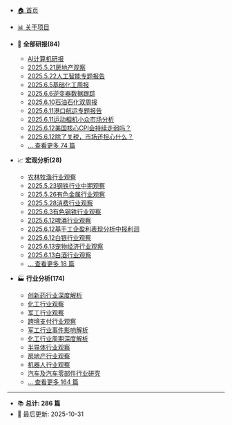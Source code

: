 <!-- 侧边栏导航 - 自动生成 -->

* [🏠 首页](README.md)
* [📊 关于项目](about.md)

* 📑 **全部研报(84)**
  * [AI计算机研报](全部研报/2025.05.13-AI计算机研报.md)
  * [2025.5.21房地产观察](全部研报/2025.05.21-2025.5.21房地产观察.md)
  * [2025.5.22人工智能专题报告](全部研报/2025.05.22-2025.5.22人工智能专题报告.md)
  * [2025.6.5基础化工周报](全部研报/2025.06.05-2025.6.5基础化工周报.md)
  * [2025.6.6逆变器数据跟踪](全部研报/2025.06.06-2025.6.6逆变器数据跟踪.md)
  * [2025.6.10石油石化双周报](全部研报/2025.06.10-2025.6.10石油石化双周报.md)
  * [2025.6.11港口航运专题报告](全部研报/2025.06.11-2025.6.11港口航运专题报告.md)
  * [2025.6.11运动相机小众市场分析](全部研报/2025.06.11-2025.6.11运动相机小众市场分析.md)
  * [2025.6.12美国核心CPI会持续走弱吗？](全部研报/2025.06.12-2025.6.12美国核心CPI会持续走弱吗？.md)
  * [2025.6.12除了关税，市场还担心什么？](全部研报/2025.06.12-2025.6.12除了关税，市场还担心什么？.md)
  * [... 查看更多 74 篇](全部研报/README.md)

* 📈 **宏观分析(28)**
  * [农林牧渔行业观察](宏观分析/2025.05.14-农林牧渔行业观察.md)
  * [2025.5.23钢铁行业中期观察](宏观分析/2025.05.26-2025.5.23钢铁行业中期观察.md)
  * [2025.5.26有色金属行业观察](宏观分析/2025.05.26-2025.5.26有色金属行业观察.md)
  * [2025.5.28消费行业观察](宏观分析/2025.05.28-2025.5.28消费行业观察.md)
  * [2025.6.3有色钢铁行业观察](宏观分析/2025.06.03-2025.6.3有色钢铁行业观察.md)
  * [2025.6.12啤酒行业观察](宏观分析/2025.06.12-2025.6.12啤酒行业观察.md)
  * [2025.6.12基于工企盈利表现分析中报利润](宏观分析/2025.06.12-2025.6.12基于工企盈利表现分析中报利润.md)
  * [2025.6.12白银行业观察](宏观分析/2025.06.12-2025.6.12白银行业观察.md)
  * [2025.6.13宠物经济行业观察](宏观分析/2025.06.13-2025.6.13宠物经济行业观察.md)
  * [2025.6.13白酒行业观察](宏观分析/2025.06.13-2025.6.13白酒行业观察.md)
  * [... 查看更多 18 篇](宏观分析/README.md)

* 🏭 **行业分析(174)**
  * [创新药行业深度解析](行业分析/2025.05.13-创新药行业深度解析.md)
  * [化工行业观察](行业分析/2025.05.13-化工行业观察.md)
  * [军工行业观察](行业分析/2025.05.14-军工行业观察.md)
  * [跨境支付行业观察](行业分析/2025.05.14-跨境支付行业观察.md)
  * [军工行业事件影响解析](行业分析/2025.05.15-军工行业事件影响解析.md)
  * [化工行业周期深度解析](行业分析/2025.05.15-化工行业周期深度解析.md)
  * [半导体行业观察](行业分析/2025.05.15-半导体行业观察.md)
  * [房地产行业观察](行业分析/2025.05.15-房地产行业观察.md)
  * [机器人行业观察](行业分析/2025.05.15-机器人行业观察.md)
  * [汽车及汽车零部件行业研究](行业分析/2025.05.15-汽车及汽车零部件行业研究.md)
  * [... 查看更多 164 篇](行业分析/README.md)

---

* 📚 **总计: 286 篇**
* 🔄 最后更新: 2025-10-31
